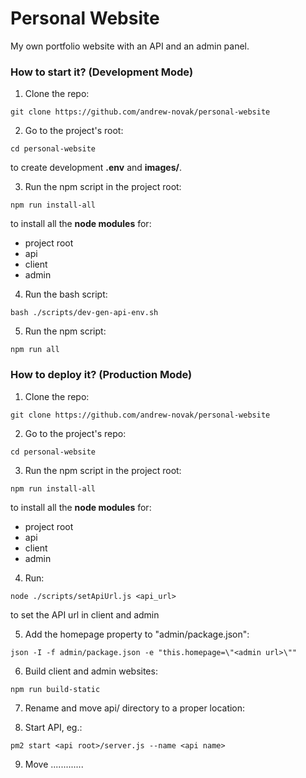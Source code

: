 # Personal Website

My own portfolio website with an API and an admin panel.

### How to start it? (Development Mode)

1. Clone the repo:

```
git clone https://github.com/andrew-novak/personal-website
```

2. Go to the project's root:

```
cd personal-website
```

to create development **.env** and **images/**.

3. Run the npm script in the project root:

```
npm run install-all
```

to install all the **node modules** for:

- project root
- api
- client
- admin

4. Run the bash script:

```
bash ./scripts/dev-gen-api-env.sh
```

5. Run the npm script:

```
npm run all
```

### How to deploy it? (Production Mode)

1. Clone the repo:

```
git clone https://github.com/andrew-novak/personal-website
```
2. Go to the project's repo:

```
cd personal-website
```
3. Run the npm script in the project root:

```
npm run install-all
```

to install all the **node modules** for:

- project root
- api
- client
- admin

4. Run:

```
node ./scripts/setApiUrl.js <api_url>
```
to set the API url in client and admin

5. Add the homepage property to "admin/package.json":

```
json -I -f admin/package.json -e "this.homepage=\"<admin url>\""
```
6. Build client and admin websites:

```
npm run build-static
```

7. Rename and move api/ directory to a proper location:

8. Start API, eg.:

```
pm2 start <api root>/server.js --name <api name>
```
9. Move .............
